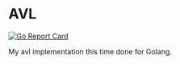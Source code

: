 AVL
=

[![Go Report Card](https://goreportcard.com/badge/github.com/spewspews/avl)](https://goreportcard.com/report/github.com/spewspews/avl)

My avl implementation this time done for Golang.
